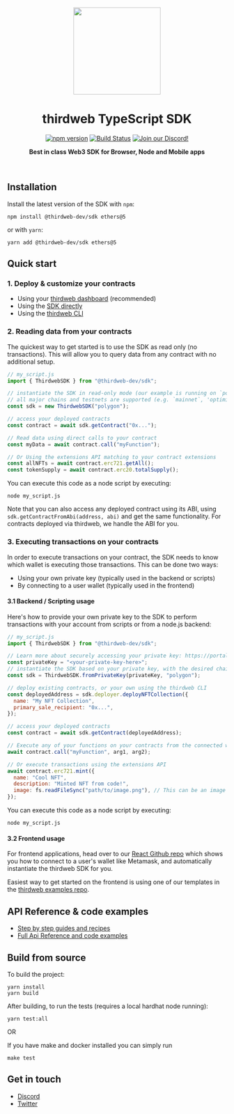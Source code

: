 <p align="center">
<br />
<a href="https://thirdweb.com"><img src="https://github.com/thirdweb-dev/js/blob/main/packages/sdk/logo.svg?raw=true" width="200" alt=""/></a>
<br />
</p>
<h1 align="center">thirdweb TypeScript SDK</h1>
<p align="center">
<a href="https://www.npmjs.com/package/@thirdweb-dev/sdk"><img src="https://img.shields.io/npm/v/@thirdweb-dev/sdk?color=red&label=npm&logo=npm" alt="npm version"/></a>
<a href="https://github.com/thirdweb-dev/js/actions/workflows/CI.yml"><img alt="Build Status" src="https://github.com/thirdweb-dev/js/actions/workflows/CI.yml/badge.svg"/></a>
<a href="https://discord.gg/thirdweb"><img alt="Join our Discord!" src="https://img.shields.io/discord/834227967404146718.svg?color=7289da&label=discord&logo=discord&style=flat"/></a>

</p>
<p align="center"><strong>Best in class Web3 SDK for Browser, Node and Mobile apps</strong></p>
<br />

## Installation

Install the latest version of the SDK with `npm`:

```shell
npm install @thirdweb-dev/sdk ethers@5
```

or with `yarn`:

```shell
yarn add @thirdweb-dev/sdk ethers@5
```

## Quick start

### 1. Deploy & customize your contracts

- Using your [thirdweb dashboard](https://thirdweb.com/dashboard) (recommended)
- Using the [SDK directly](https://portal.thirdweb.com/typescript/sdk.contractdeployer)
- Using the [thirdweb CLI](https://portal.thirdweb.com/deploy)

### 2. Reading data from your contracts

The quickest way to get started is to use the SDK as read only (no transactions).
This will allow you to query data from any contract with no additional setup.

```javascript title="my_script.js"
// my_script.js
import { ThirdwebSDK } from "@thirdweb-dev/sdk";

// instantiate the SDK in read-only mode (our example is running on `polygon` here)
// all major chains and testnets are supported (e.g. `mainnet`, 'optimism`, 'arbitrum', 'polygon', `goerli`, 'mumbai', etc.)
const sdk = new ThirdwebSDK("polygon");

// access your deployed contracts
const contract = await sdk.getContract("0x...");

// Read data using direct calls to your contract
const myData = await contract.call("myFunction");

// Or Using the extensions API matching to your contract extensions
const allNFTs = await contract.erc721.getAll();
const tokenSupply = await contract.erc20.totalSupply();
```

You can execute this code as a node script by executing:

```shell
node my_script.js
```

Note that you can also access any deployed contract using its ABI, using `sdk.getContractFromAbi(address, abi)` and get the same functionality. For contracts deployed via thirdweb, we handle the ABI for you.

### 3. Executing transactions on your contracts

In order to execute transactions on your contract, the SDK needs to know which wallet is executing those transactions.
This can be done two ways:

- Using your own private key (typically used in the backend or scripts)
- By connecting to a user wallet (typically used in the frontend)

#### 3.1 Backend / Scripting usage

Here's how to provide your own private key to the SDK to perform transactions with your account from scripts or from a node.js backend:

```javascript title="my_script.js"
// my_script.js
import { ThirdwebSDK } from "@thirdweb-dev/sdk";

// Learn more about securely accessing your private key: https://portal.thirdweb.com/web3-sdk/set-up-the-sdk/securing-your-private-key
const privateKey = "<your-private-key-here>";
// instantiate the SDK based on your private key, with the desired chain to connect to
const sdk = ThirdwebSDK.fromPrivateKey(privateKey, "polygon");

// deploy existing contracts, or your own using the thirdweb CLI
const deployedAddress = sdk.deployer.deployNFTCollection({
  name: "My NFT Collection",
  primary_sale_recipient: "0x...",
});

// access your deployed contracts
const contract = await sdk.getContract(deployedAddress);

// Execute any of your functions on your contracts from the connected wallet
await contract.call("myFunction", arg1, arg2);

// Or execute transactions using the extensions API
await contract.erc721.mint({
  name: "Cool NFT",
  description: "Minted NFT from code!",
  image: fs.readFileSync("path/to/image.png"), // This can be an image url or file
});
```

You can execute this code as a node script by executing:

```shell
node my_script.js
```

#### 3.2 Frontend usage

For frontend applications, head over to our [React Github repo](https://github.com/thirdweb-dev/js/tree/main/packages/react) which shows you how to connect to a user's wallet like Metamask, and automatically instantiate the thirdweb SDK for you.

Easiest way to get started on the frontend is using one of our templates in the [thirdweb examples repo](https://github.com/thirdweb-example).

## API Reference & code examples

- [Step by step guides and recipes](https://portal.thirdweb.com)
- [Full Api Reference and code examples](https://docs.thirdweb.com/typescript)

## Build from source

To build the project:

```shell
yarn install
yarn build
```

After building, to run the tests (requires a local hardhat node running):

```shell
yarn test:all
```

OR

If you have make and docker installed you can simply run

```shell
make test
```

## Get in touch

- [Discord](https://discord.gg/thirdweb)
- [Twitter](https://twitter.com/thirdweb_/)
